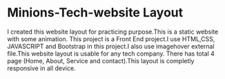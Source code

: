 # Minions-Tech-website Layout
I created this website layout for practicing purpose.This is a static website with some animation.
This project is a Front End project.I use HTML,CSS, JAVASCRIPT and Bootstrap in this project.I also use imagehover external file.This website layout is usable for any tech company.
There has total 4 page (Home, About, Service and contact).This layout is completly responsive in all device.
